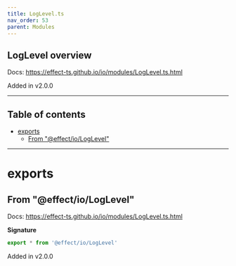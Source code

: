 ```yaml
---
title: LogLevel.ts
nav_order: 53
parent: Modules
---
```


## LogLevel overview

Docs: https://effect-ts.github.io/io/modules/LogLevel.ts.html

Added in v2.0.0

---

<h2 class="text-delta">Table of contents</h2>

- [exports](#exports)
  - [From "@effect/io/LogLevel"](#from-effectiologlevel)

---

# exports

## From "@effect/io/LogLevel"

Docs: https://effect-ts.github.io/io/modules/LogLevel.ts.html

**Signature**

```ts
export * from '@effect/io/LogLevel'
```

Added in v2.0.0
